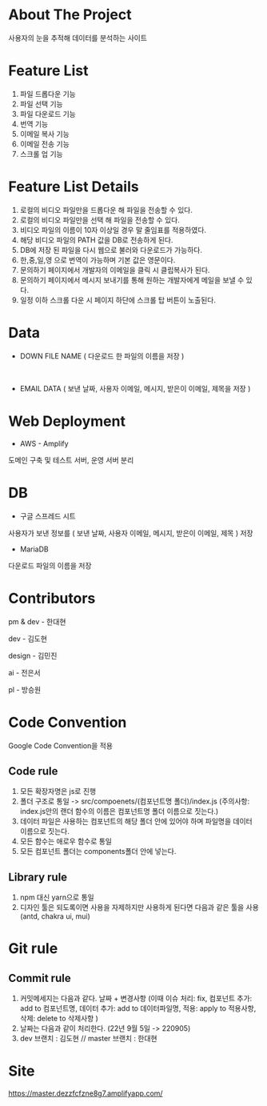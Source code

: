 # About The Project

사용자의 눈을 추적해 데이터를 분석하는 사이트

# Feature List

1. 파일 드롭다운 기능
2. 파일 선택 기능
3. 파일 다운로드 기능
4. 번역 기능
5. 이메일 복사 기능
6. 이메일 전송 기능
7. 스크롤 업 기능

# Feature List Details

1. 로컬의 비디오 파일만을 드롭다운 해 파일을 전송할 수 있다.
2. 로컬의 비디오 파일만을 선택 해 파일을 전송할 수 있다.
3. 비디오 파일의 이름이 10자 이상일 경우 말 줄임표를 적용하였다.
4. 해당 비디오 파일의 PATH 값을 DB로 전송하게 된다.
5. DB에 저장 된 파일을 다시 웹으로 불러와 다운로드가 가능하다.
6. 한,중,일,영 으로 번역이 가능하며 기본 값은 영문이다.
7. 문의하기 페이지에서 개발자의 이메일을 클릭 시 클립복사가 된다.
8. 문의하기 페이지에서 메시지 보내기를 통해 원하는 개발자에게 메일을 보낼 수 있다.
9. 일정 이하 스크롤 다운 시 페이지 하단에 스크롤 탑 버튼이 노출된다.

# Data

- DOWN FILE NAME ( 다운로드 한 파일의 이름을 저장 )

<br />

- EMAIL DATA ( 보낸 날짜, 사용자 이메일, 메시지, 받은이 이메일, 제목을 저장 )

# Web Deployment

- AWS - Amplify

도메인 구축 및 테스트 서버, 운영 서버 분리


# DB

- 구글 스프레드 시트

사용자가 보낸 정보를 ( 보낸 날짜, 사용자 이메일, 메시지, 받은이 이메일, 제목 ) 저장

- MariaDB

다운로드 파일의 이름을 저장

# Contributors

pm & dev - 한대현
 
dev - 김도현

design - 김민진

ai - 전은서

pl - 방승원

# Code Convention

Google Code Convention을 적용

## Code rule

1. 모든 확장자명은 js로 진행
2. 폴더 구조로 통일 -> src/compoenets/(컴포넌트명 폴더)/index.js (주의사항: index.js안의 랜더 함수의 이름은 컴포넌트명 폴더 이름으로 짓는다.)
3. 데이터 파일은 사용하는 컴포넌트의 해당 폴더 안에 있어야 하며 파일명을 데이터 이름으로 짓는다.
4. 모든 함수는 애로우 함수로 통일
5. 모든 컴포넌트 폴더는 components폴더 안에 넣는다.

## Library rule

1. npm 대신 yarn으로 통일
2. 디자인 툴은 되도록이면 사용을 자제하지만 사용하게 된다면 다음과 같은 툴을 사용 (antd, chakra ui, mui)

# Git rule

## Commit rule

1. 커밋메세지는 다음과 같다. 날짜 + 변경사항 (이때 이슈 처리: fix, 컴포넌트 추가: add to 컴포넌트명, 데이터 추가: add to 데이터파일명, 적용: apply to 적용사항, 삭제: delete to 삭제사항 )
2. 날짜는 다음과 같이 처리한다. (22년 9월 5일 -> 220905)
3. dev 브랜치 : 김도현 // master 브랜치 : 한대현

# Site

https://master.dezzfcfzne8g7.amplifyapp.com/
